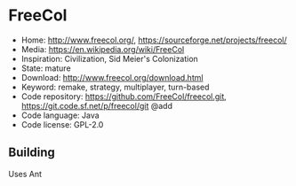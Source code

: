 # FreeCol

- Home: http://www.freecol.org/, https://sourceforge.net/projects/freecol/
- Media: https://en.wikipedia.org/wiki/FreeCol
- Inspiration: Civilization, Sid Meier's Colonization
- State: mature
- Download: http://www.freecol.org/download.html
- Keyword: remake, strategy, multiplayer, turn-based
- Code repository: https://github.com/FreeCol/freecol.git, https://git.code.sf.net/p/freecol/git @add
- Code language: Java
- Code license: GPL-2.0

## Building

Uses Ant

